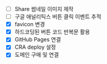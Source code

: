 - [ ] Share 썸네일 이미지 제작
- [ ] 구글 애널리틱스 버튼 클릭 이벤트 추적
- [x] favicon 변경
- [x] 하드코딩된 버튼 코드 반복문 활용
- [x] GitHub Pages 연결
- [x] CRA deploy 설정
- [x] 도메인 구매 및 연결
